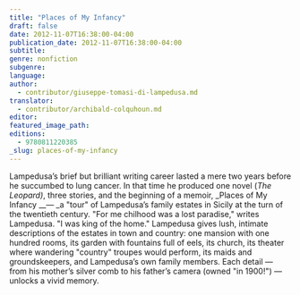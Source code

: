 ```yaml
---
title: "Places of My Infancy"
draft: false
date: 2012-11-07T16:38:00-04:00
publication_date: 2012-11-07T16:38:00-04:00
subtitle:
genre: nonfiction
subgenre:
language:
author:
  - contributor/giuseppe-tomasi-di-lampedusa.md
translator:
  - contributor/archibald-colquhoun.md
editor:
featured_image_path:
editions:
  - 9780811220385
_slug: places-of-my-infancy
---
```


Lampedusa’s brief but brilliant writing career lasted a mere two years before he succumbed to lung cancer. In that time he produced one novel (_The Leopard)_, three stories, and the beginning of a memoir, _Places of My Infancy __— _a "tour" of Lampedusa’s family estates in Sicily at the turn of the twentieth century. "For me chilhood was a lost paradise," writes Lampedusa. "I was king of the home." Lampedusa gives lush, intimate descriptions of the estates in town and country: one mansion with one hundred rooms, its garden with fountains full of eels, its church, its theater where wandering "country" troupes would perform, its maids and groundskeepers, and Lampedusa’s own family members. Each detail — from his mother’s silver comb to his father’s camera (owned "in 1900!") — unlocks a vivid memory.

